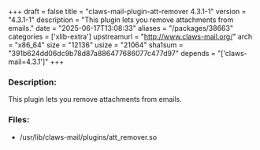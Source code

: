 +++
draft = false
title = "claws-mail-plugin-att-remover 4.3.1-1"
version = "4.3.1-1"
description = "This plugin lets you remove attachments from emails."
date = "2025-06-17T13:08:33"
aliases = "/packages/38663"
categories = ['xlib-extra']
upstreamurl = "http://www.claws-mail.org/"
arch = "x86_64"
size = "12136"
usize = "21064"
sha1sum = "391b624dd06dc9b78d87a886477686077c477d97"
depends = "['claws-mail=4.3.1']"
+++
### Description: 
This plugin lets you remove attachments from emails.

### Files: 
* /usr/lib/claws-mail/plugins/att_remover.so
